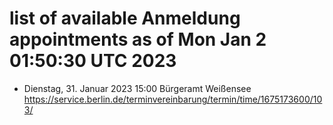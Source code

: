 # list of available Anmeldung appointments as of Mon Jan  2 01:50:30 UTC 2023
- Dienstag, 31. Januar 2023 15:00 Bürgeramt Weißensee https://service.berlin.de/terminvereinbarung/termin/time/1675173600/103/
